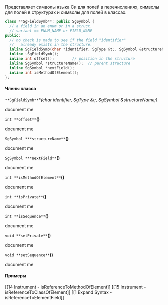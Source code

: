 Представляет символы языка Си для полей в перечислениях, символы для полей в структурах и символы для полей в классах.

```cpp
class **SgFieldSymb**: public SgSymbol {
  // a field in an enum or in a struct.
  // variant == ENUM_NAME or FIELD_NAME
public:
  // no check is made to see if the field "identifier"
  //   already exists in the structure. 
  inline SgFieldSymb(char *identifier, SgType &t;, SgSymbol &structureName;);
  inline ~SgFieldSymb();
  inline int offset();        // position in the structure
  inline SgSymbol *structureName();  // parent structure
  inline SgSymbol *nextField();
  inline int isMethodOfElement();
};
```

#### Члены класса

`**SgFieldSymb**`**(char *identifier, SgType &t;, SgSymbol &structureName;)**

document me

`int **offset**`**()**

document me

`SgSymbol ***structureName**`**()**

document me

`SgSymbol ***nextField**`**()**

document me

`int **isMethodOfElement**`**()**

document me

`int **isPrivate**`**()**

document me

`int **isSequence**`**()**

document me

`void **setPrivate**`**()**

document me

`void **setSequence**`**()**

document me

#### Примеры
[[14 Instrument - isReferenceToMethodOfElement]]
[[15 Instrument - isReferenceToClassOfElement]]
[[1 Expand Syntax - isReferenceToElementField]]
